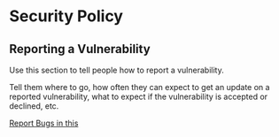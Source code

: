 # Security Policy

## Reporting a Vulnerability

Use this section to tell people how to report a vulnerability.

Tell them where to go, how often they can expect to get an update on a
reported vulnerability, what to expect if the vulnerability is accepted or
declined, etc.

[Report Bugs in this](https://github.com/aq-org/AQ/issues/new)

